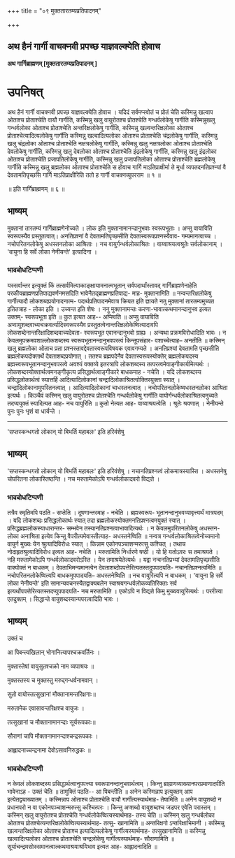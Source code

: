 +++
title = "०९ मुक्ततारतम्यप्रतिपादनम्"

+++


## अथ हैनं गार्गी वाचक्नवी प्रपच्छ याज्ञवल्क्येति होवाच

**अथ गार्गिब्राह्मणम् \[मुक्ततारतम्यप्रतिपादनम् \]**

# **उपनिषत्**

अथ हैनं गार्गी वाचक्नवी प्रपच्छ याज्ञवल्क्येति होवाच । यदिदं सर्वमप्स्वोतं च प्रोतं चेति कस्मिन्नु खल्वाप ओताश्च प्रोताश्चेति वायौ गार्गीति, कस्मिन्नु खलु वायुरोतश्च प्रोतश्चेति गन्धर्वलोकेषु गार्गीति कस्मिन्नुखलु गन्धर्वलोका ओताश्च प्रोताश्चेति अन्तरिक्षलोकेषु गार्गीति, कस्मिन्नु खल्वन्तरिक्षलोका ओताश्च प्रोताश्चेत्यादित्यलोकेषु गार्गीति कस्मिन्नु खल्वादित्यलोका ओताश्च प्रोताश्चेति चंद्रलोकेषु गार्गीति, कस्मिन्नु खलु चंद्रलोका ओताश्च प्रोताश्चेति नक्षत्रलोकेषु गार्गीति, कस्मिन्नु खलु नक्षत्रलोका ओताश्च प्रोताश्चेति देवलोकेषु गार्गीति, कस्मिन्नु खलु देवलोका ओताश्च प्रोताश्चेति इंद्रलोकेषु गार्गीति, कस्मिन्नु खलु इंद्रलोका ओताश्च प्रोताश्चेति प्रजापतिलोकेषु गार्गीति, कस्मिन्नु खलु प्रजापतिलोका ओताश्च प्रोताश्चेति ब्रह्मलोकेषु गार्गीति कस्मिन्नु खलु ब्रह्मलोका ओताश्च प्रोताश्चेति स होवाच गार्गि माऽतिप्राक्षीर्मा ते मूर्धा व्यपतदनतिप्रश्न्यां वै देवतामतिपृच्छसि गार्गि माऽतिप्राक्षीरिति ततो ह गार्गी वाचक्नव्युपरराम ॥ १ ॥

॥ इति गार्गिब्राह्मणम् ॥ ६ ॥

## **भाष्यम्**

मुक्तानां तारतम्यं गार्गिब्राह्मणेनोच्यते । लोक इति मुक्तानामानन्दानुभवाः स्वरूपभूताः । अप्सु वायाविति स्वरूपस्यैव प्रस्तुतत्वात्। अनतिप्रश्नां वै देवतामतिपृच्छसीति देवतास्वरूपप्रश्नस्यैवाव- गम्यमानत्वाच्च । नचोपरितनलोकेषु अधस्तनलोका आश्रिताः । नच वायुर्गन्धर्वलोकाश्रितः । वाय्वाश्रयत्वश्रुतेः सर्वलोकानाम् । 'वायुना हि सर्वे लोका नेनीयन्ते' इत्यादिना ।

### **भावबोधटिप्पणी**

यस्सर्वान्तर इत्युक्तं किं तत्सर्वमित्याकाङ्क्षायामनात्मभूतान् सर्वपदार्थांस्तावद् गार्गिब्राह्मणेनाहेति परकीयब्राह्मणप्रतिपाद्यवर्णनमसदिति भावेनैतद्ब्राह्मणप्रतिपाद्य- माह- मुक्तानामिति ॥ नन्वन्तरिक्षलोकेषु गार्गीत्यादौ लोकशब्दप्रयोगादनात्म- पदार्थप्रतिपादनमेवात्र क्रियत इति ज्ञायते नतु मुक्तानां तारतम्यमुच्यत इतितत्राह - लोका इति । उच्यन्त इति शेषः । ननु मुक्तानामन्तः करणा-भावात्कथमानन्दानुभव इत्यत उक्तम्- स्वरूपभूता इति ॥ कुत इत्यत आह-- अप्स्विति ॥ अप्सु वायाविति अप्वायुशब्दवाच्यचक्रवर्त्यादिस्वरूपस्यैव प्रस्तुतत्वेनान्तरिक्षलोकेष्वित्यादावपि लोकशब्देनान्तरिक्षादिशब्दवाच्यदेवता- स्वरूपभूत एवानन्दानुभवो ग्राह्यः । अन्यथा प्रक्रमविरोधादिति भावः । न केवलमुपक्रमवशाल्लोकशब्दस्य स्वरूपभूतानन्दानुभवपरत्वं किन्तूपसंहार- वशाच्चेत्याह– अनतीति ॥ कस्मिन् खलु ब्रह्मलोका ओताच प्रता प्रश्नस्तावद्देवतास्वरूपविषयक एवावगम्यते । अनतिप्रश्यां देवतामति पृच्छसीति ब्रह्मलोकपदोक्तार्थे देवताशब्दप्रयोगात् । ततश्च ब्रह्मपदेनैव देवतास्वरूपस्योक्तेर् ब्रह्मलोकपदस्य ब्रह्मस्वरूपभूतानन्दानुभवपरत्वे अवश्यं वक्तव्ये इतरत्रापि लोकशब्दस्य तत्परत्वमेवाङ्गीकार्यमित्यर्थः । लोकशब्दस्योक्तार्थत्वमनङ्गीकृत्य प्रसिद्धार्थत्वाङ्गीकारे बाधकमाह - नचेति । यदि लोकशब्दस्य प्रसिद्धलोकार्थत्वं स्यात्तर्हि आदित्यादिलोकानां चन्द्रादिलोकाश्रितत्वोक्तिरयुक्ता स्यात् । चन्द्रादिलोकानामुपरितनत्वात् । आदित्यादिलोकानां चाधस्तनत्वात् । नचोपरितनलोकेष्वधस्तनलोका आश्रिता इत्यर्थः । किञ्चैवं कस्मिन् खलु वायुरोतश्च प्रोतश्चेति गन्धर्वलोकेषु गार्गीति वायोर्गन्धर्वलोकाश्रितत्वमुच्यते तदप्ययुक्तं स्यादित्यत आह- नच वायुरिति ॥ कुतो नेत्यत आह- वाय्वाश्रयत्वेति । श्रुतेः श्रवणात् । नेनीयन्ते पुनः पुनः भृशं वा धार्यन्ते ।

------------------------------------------------------------------------

'सप्तस्कन्धगतो लोकान् यो बिभर्ति महाबलः' इति हरिवंशेषु

## **भाष्यम्**

'सप्तस्कन्धगतो लोकान् यो बिभर्ति महाबलः' इति हरिवंशेषु । नचानतिप्रश्नत्वं लोकमात्रस्यास्ति । अधस्तनेषु चोपरितना लोकास्तिष्ठन्ति । नच मरुतामेकोऽपि गन्धर्वलोकादवरो विद्यते ।

### **भावबोधटिप्पणी**

तत्रैव स्मृतिमपि पठति - सप्तेति । दूषणान्तरमाह - नचेति । ब्रह्मस्वरूप- भूतानन्दानुभवव्यावृत्त्यर्थं मात्रपदम् । यदि लोकशब्दः प्रसिद्धलोकार्थः स्यात् तदा ब्रह्मलोकस्योक्तमनतिप्रश्नत्वमयुक्तं स्यात् । प्रसिद्धब्रह्मलोकस्याधारान्तर- सम्भवेन तस्यानतिप्रश्नत्वाभावादित्यर्थः । न केवलमुपरितनलोकेषु अधस्तन- लोका अनाश्रिता इत्येव किन्तु वैपरीत्यमेवास्तीत्याह- अधस्तनेष्विति ॥ नन्वत्र गन्धर्वलोकाश्रितत्वेनोच्यमानो वायुर्न मुख्यः येन श्रुत्यादिविरोधः स्यात् । किन्नाम एकोनपञ्चाशन्मरुत्सु कश्चित् । तथाच नोदाहृतश्रुत्यादिविरोध इत्यत आह- नचेति । मरुतामिति निर्धारणे षष्ठी । यो हि यतोऽवरः स तमाश्रयते । नहि मरुतामेकोऽपि गन्धर्वलोकादवरोऽस्ति । येन तमाश्रयेतेत्यर्थः । यद्वा नन्वनतिप्रभ्यां देवतामतिपृच्छसीति वाक्योक्तं न बाधकम् । देवताभिमन्यमानत्वेन देवताशब्दोपपत्तेरित्यतस्तदुपपादयति- नचानतिप्रश्नत्वमिति ॥ नचोपरितनलोकेष्वित्यपि बाधकमुपपादयति– अधस्तनेष्विति ॥ नच वायुरित्यपि न बाधकम् । 'वायुना हि सर्वे लोका नेनीयन्ते' इति सामान्यवचनस्यैतद्वाक्यबलेन स्वाश्रयगन्धर्वलोकव्यतिरिक्ताः सर्व इत्यर्थोपपत्तेरित्यतस्तदप्युपपादयति- नच मरुतामिति । एकोऽपि न विद्यते किमु मुख्यवायुरित्यर्थः । पररीत्या एतदुक्तम् । सिद्धान्ते वायुशब्दस्यान्यपरत्वादिति भावः ।

## **भाष्यम्**

उक्तं च

आ पिबन्त्यखिलान् भोगानित्यापश्चक्रवर्तिनः ।

मुक्तास्तेषां वायुसुतश्चक्रो नाम व्यपाश्रयः ॥

मुक्तस्तस्य च मुक्तस्तु मरुद्गन्धर्वनामवान् ।

सुतो वायोस्तत्सुखानां मौक्तानामन्तरिक्षगाः॥

मरुतामेक एवासावन्तरिक्षश्च वायुजः ।

तत्सुखानां च मौक्तानामानन्दाः सूर्यरूपकाः॥

सौराणां चापि मौक्तानामानन्दाश्चन्द्ररूपकाः ।

आह्लादनाच्चन्द्रनामा देवोऽसावनिरुद्धकः ॥

### **भावबोधटिप्पणी**

न केवलं लोकशब्दस्य प्रसिद्धार्थत्वानुपपत्त्या स्वरूपानन्दानुभवार्थत्वम् । किन्तु ब्राह्मणव्याख्यानपरप्रमाणादपीति भावेनाऽह - उक्तं चेति ॥ तामुक्तिं पठति-- आ पिबन्तीति ॥ अनेन कस्मिन्नाप इत्युक्तम् आप इत्येतद्व्याख्यातम् । कस्मिन्नाप ओताश्च प्रोताश्चेति वायौ गार्गीत्यस्यार्थमाह- तेषामिति ॥ अनेन वायुशब्दो न प्रधानपरो न वा एकोनपञ्चाशन्मरुत्सु कश्चित्परः । किन्तु अप्शब्दो वायुशब्दश्च जडपर एवेति परास्तम् । कस्मिन् खलु वायुरोतश्च प्रोतश्चेति गन्धर्वलोकेष्वित्यस्यार्थमाह- तस्य चेति ॥ कस्मिन् खलु गन्धर्बलोका ओताश्च प्रोतश्चेत्यन्तरिक्षलोकेष्वित्यस्यार्थमाह- तत्सु- खानामिति ॥ अन्तरिक्षगो ऽन्तरिक्षाभिमानी । कस्मिन्नु खल्वन्तरिक्षलोका ओताश्च प्रोताश्च इत्यादित्यलोकेषु गार्गीत्यस्यार्थमाह- तत्सुखानामिति ॥
कस्मिन्नु खल्वादित्यलोका ओताश्च प्रोताश्चेति चन्द्रलोकेषु गार्गीत्यस्यार्थमाह- सौराणामिति ॥
सूर्याचन्द्रमसोस्समानत्वात्कथमाश्रयाश्रयिभाव इत्यत आह- आह्लादनादिति ॥

